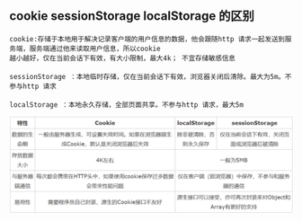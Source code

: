 ## cookie sessionStorage localStorage 的区别

    cookie:存储于本地用于解决记录客户端的用户信息的数据，他会跟随http 请求一起发送到服务端，服务端通过他来读取用户信息，所以cookie
    越小越好，仅在当前会话下有效，有大小限制，最大4k； 不宜存储敏感信息

    sessionStorage ：本地临时存储，仅在当前会话下有效，浏览器关闭后清除。最大为5m。不参与http 请求

    localStorage ：本地永久存储，全部页面共享。不参与http 请求，最大5m

<img src='https://github.com/smxyzb/blog/blob/master/img/storage.png'>
